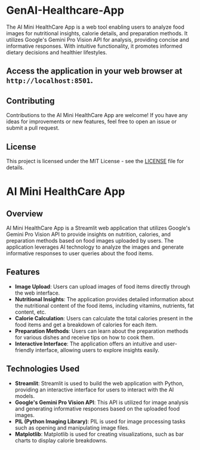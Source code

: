 # GenAI-Healthcare-App
The AI Mini HealthCare App is a web tool enabling users to analyze food images for nutritional insights, calorie details, and preparation methods. It utilizes Google's Gemini Pro Vision API for analysis, providing concise and informative responses. With intuitive functionality, it promotes informed dietary decisions and healthier lifestyles.

## Access the application in your web browser at `http://localhost:8501`.

## Contributing

Contributions to the AI Mini HealthCare App are welcome! If you have any ideas for improvements or new features, feel free to open an issue or submit a pull request.

## License

This project is licensed under the MIT License - see the [LICENSE](LICENSE) file for details.


# AI Mini HealthCare App

## Overview

AI Mini HealthCare App is a Streamlit web application that utilizes Google's Gemini Pro Vision API to provide insights on nutrition, calories, and preparation methods based on food images uploaded by users. The application leverages AI technology to analyze the images and generate informative responses to user queries about the food items.

## Features

- **Image Upload**: Users can upload images of food items directly through the web interface.
- **Nutritional Insights**: The application provides detailed information about the nutritional content of the food items, including vitamins, nutrients, fat content, etc.
- **Calorie Calculation**: Users can calculate the total calories present in the food items and get a breakdown of calories for each item.
- **Preparation Methods**: Users can learn about the preparation methods for various dishes and receive tips on how to cook them.
- **Interactive Interface**: The application offers an intuitive and user-friendly interface, allowing users to explore insights easily.

## Technologies Used

- **Streamlit**: Streamlit is used to build the web application with Python, providing an interactive interface for users to interact with the AI models.
- **Google's Gemini Pro Vision API**: This API is utilized for image analysis and generating informative responses based on the uploaded food images.
- **PIL (Python Imaging Library)**: PIL is used for image processing tasks such as opening and manipulating image files.
- **Matplotlib**: Matplotlib is used for creating visualizations, such as bar charts to display calorie breakdowns.




